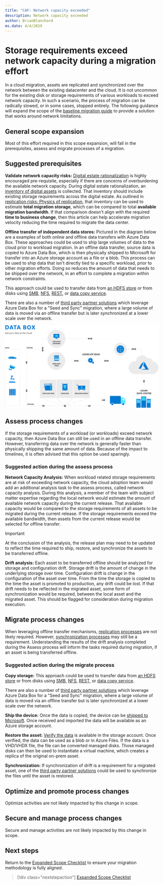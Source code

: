 ```yaml
---
title: "CAF: Network capacity exceeded"
description: Network capacity exceeded
author: BrianBlanchard
ms.date: 4/4/2019
---
```


# Storage requirements exceed network capacity during a migration effort

In a cloud migration, assets are replicated and synchronized over the network between the existing datacenter and the cloud. It is not uncommon for the existing disk or storage requirements of various workloads to exceed network capacity. In such a scenario, the process of migration can be radically slowed, or in some cases, stopped entirely. The following guidance will expand the scope of the [baseline migration guide](../baseline-migration-guide/overview.md) to provide a solution that works around network limitations.

## General scope expansion

Most of this effort required in this scope expansion, will fall in the prerequisites, assess and migrate processes of a migration.

## Suggested prerequisites

**Validate network capacity risks:** [Digital estate rationalization](../../digital-estate/rationalize.md) is highly encouraged pre-requisite, especially if there are concerns of overburdening the available network capacity. During digital estate rationalization, an [inventory of digital assets](../../digital-estate/inventory.md) is collected. That inventory should include existing storage requirements across the digital estate. As outlined in [replication risks: Physics of replication](../migration-considerations/migrate/replicate?#replication-risks---physics-of-replication), that inventory can be used to estimate **total migration storage**, which can be compared to total **available migration bandwidth**. If that comparison doesn't align with the required **time to business change**, then this article can help accelerate migration velocity reducing the time required to migrate the data center.

**Offline transfer of independent data stores:** Pictured in the diagram below are a examples of both online and offline data transfers with Azure Data Box. These approaches could be used to ship large volumes of data to the cloud prior to workload migration. In an offline data transfer, source data is copied to Azure Data Box, which is then physically shipped to Microsoft for transfer into an Azure storage account as a file or a blob. This process can be used to ship data that isn't directly tied to a specific workload, prior to other migration efforts. Doing so reduces the amount of data that needs to be shipped over the network, in an effort to complete a migration within network constraints.

This approach could be used to transfer data from [an HDFS store](https://docs.microsoft.com/en-us/azure/storage/blobs/data-lake-storage-migrate-on-premises-hdfs-cluster) or from disks using [SMB](https://docs.microsoft.com/en-us/azure/databox/data-box-deploy-copy-data), [NFS](https://docs.microsoft.com/en-us/azure/databox/data-box-deploy-copy-data-via-nfs), [REST](https://docs.microsoft.com/en-us/azure/databox/data-box-deploy-copy-data-via-rest), or [data copy service](https://docs.microsoft.com/en-us/azure/databox/data-box-deploy-copy-data-via-copy-service).

There are also a number of [third party partner solutions](https://azuremarketplace.microsoft.com/en-us/campaigns/databox/azure-data-box) which leverage Azure Data Box for a "Seed and Sync" migration, where a large volume of data is moved via an offline transfer but is later synchronized at a lower scale over the network.

![Offline and online data transfer with Azure Data Box](../../_images/migration/databox.png)

## Assess process changes

If the storage requirements of a workload (or workloads) exceed network capacity, then Azure Data Box can still be used in an offline data transfer. However, transferring data over the network is generally faster than physically shipping the same amount of data. Because of the impact to timelines, it is often advised that this option be used sparingly.

### Suggested action during the assess process

**Network Capacity Analysis:** When workload related storage requirements are at risk of exceeding network capacity, the cloud adoption team would add an additional analysis task to the assess process, called network capacity analysis. During this analysis, a member of the team with subject matter expertise regarding the local network would estimate the amount of available network capacity during the current release. That available capacity would be compared to the storage requirements of all assets to be migrated during the current release. If the storage requirements exceed the available bandwidth, then assets from the current release would be selected for offline transfer.

> [!IMPORTANT]
> At the conclusion of the analysis, the release plan may need to be updated to reflect the time required to ship, restore, and synchronize the assets to be transferred offline.

**Drift analysis:** Each asset to be transferred offline should be analyzed for storage and configuration drift. Storage drift is the amount of change in the underlying storage over time. Configuration drift is change in the configuration of the asset over time. From the time the storage is copied to the time the asset is promoted to production, any drift could be lost. If that drift needs to be reflected in the migrated asset, some form of synchronization would be required, between the local asset and the migrated asset. This should be flagged for consideration during migration execution.

## Migrate process changes

When leveraging offline transfer mechanisms, [replication processes](../migration-considerations/replicate.md) are not likely required. However, [synchronization processes](../migration-considerations/replicate.md) may still be a requirement. Understanding the results of the drift analysis completed during the Assess process will inform the tasks required during migration, if an asset is being transferred offline.

### Suggested action during the migrate process

**Copy storage:** This approach could be used to transfer data from [an HDFS store](https://docs.microsoft.com/en-us/azure/storage/blobs/data-lake-storage-migrate-on-premises-hdfs-cluster) or from disks using [SMB](https://docs.microsoft.com/en-us/azure/databox/data-box-deploy-copy-data), [NFS](https://docs.microsoft.com/en-us/azure/databox/data-box-deploy-copy-data-via-nfs), [REST](https://docs.microsoft.com/en-us/azure/databox/data-box-deploy-copy-data-via-rest), or [data copy service](https://docs.microsoft.com/en-us/azure/databox/data-box-deploy-copy-data-via-copy-service).

There are also a number of [third party partner solutions](https://azuremarketplace.microsoft.com/en-us/campaigns/databox/azure-data-box) which leverage Azure Data Box for a "Seed and Sync" migration, where a large volume of data is moved via an offline transfer but is later synchronized at a lower scale over the network.

**Ship the device:** Once the data is copied, the device can be [shipped to Microsoft](https://docs.microsoft.com/en-us/azure/databox/data-box-deploy-picked-up). Once received and imported the data will be available as an Azure storage account.

**Restore the asset:** [Verify the data](https://docs.microsoft.com/en-us/azure/databox/data-box-deploy-picked-up#verify-data-upload-to-azure) is available in the storage account. Once verified, the data can be used as a blob or in Azure Files. If the data is a VHD/VHDX file, the file can be converted managed disks. Those managed disks can then be used to instantiate a virtual machine, which creates a replica of the original on-prem asset.

**Synchronization:** If synchronization of drift is a requirement for a migrated asset, one of the [third party partner solutions](https://azuremarketplace.microsoft.com/en-us/campaigns/databox/azure-data-box) could be used to synchronize the files until the asset is restored.

## Optimize and promote process changes

Optimize activities are not likely impacted by this change in scope.

## Secure and manage process changes

Secure and manage activities are not likely impacted by this change in scope.

## Next steps

Return to the [Expanded Scope Checklist](./index.md) to ensure your migration methodology is fully aligned.

> [!div class="nextstepaction"]
> [Expanded Scope Checklist](./index.md)